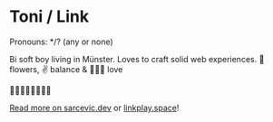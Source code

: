 # Toni / Link

Pronouns: \*/? (any or none)

Bi soft boy living in Münster.
Loves to craft solid web experiences.
🌻 flowers, ✌️ balance & 💖💜💙 love

🏳️‍🌈🏳️‍⚧️🇵🇸🇺🇦

[Read more on sarcevic.dev](https://www.sarcevic.dev/) or [linkplay.space](https://www.linkplay.space)!
